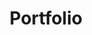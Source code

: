 ---
title: "Portfolio"
description: "Jessica Jorgenson's portfolio"
draft: false


# custom style
custom_class: "" 
custom_attributes: "" 
custom_css: ""
---